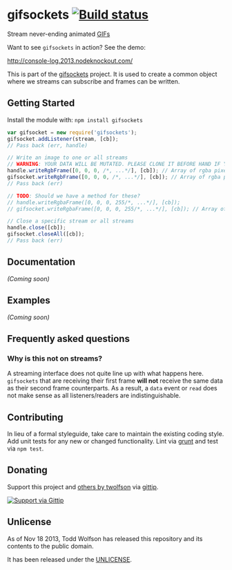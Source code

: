 # gifsockets [![Build status](https://travis-ci.org/twolfson/gifsockets.png?branch=master)](https://travis-ci.org/twolfson/gifsockets)

Stream never-ending animated [GIFs][GIF]

Want to see `gifsockets` in action? See the demo:

http://console-log.2013.nodeknockout.com/

This is part of the [gifsockets][] project. It is used to create a common object where we streams can subscribe and frames can be written.

[GIF]: http://en.wikipedia.org/wiki/Graphics_Interchange_Format
[gifsockets]: https://github.com/twolfson/gifsockets-server

## Getting Started
Install the module with: `npm install gifsockets`

```javascript
var gifsocket = new require('gifsockets');
gifsocket.addListener(stream, [cb]);
// Pass back (err, handle)

// Write an image to one or all streams
// WARNING: YOUR DATA WILL BE MUTATED. PLEASE CLONE IT BEFORE HAND IF YOU ARE WORRIED ABOUT IT.
handle.writeRgbFrame([0, 0, 0, /*, ...*/], [cb]); // Array of rgba pixels
gifsocket.writeRgbFrame([0, 0, 0, /*, ...*/], [cb]); // Array of rgba pixels
// Pass back (err)

// TODO: Should we have a method for these?
// handle.writeRgbaFrame([0, 0, 0, 255/*, ...*/], [cb]);
// gifsocket.writeRgbaFrame([0, 0, 0, 255/*, ...*/], [cb]); // Array of rgba pixels

// Close a specific stream or all streams
handle.close([cb]);
gifsocket.closeAll([cb]);
// Pass back (err)
```

## Documentation
_(Coming soon)_

## Examples
_(Coming soon)_

## Frequently asked questions
### Why is this not on streams?
A streaming interface does not quite line up with what happens here. `gifsockets` that are receiving their first frame **will not** receive the same data as their second frame counterparts. As a result, a `data` event or `read` does not make sense as all listeners/readers are indistinguishable.

## Contributing
In lieu of a formal styleguide, take care to maintain the existing coding style. Add unit tests for any new or changed functionality. Lint via [grunt](https://github.com/gruntjs/grunt) and test via `npm test`.

## Donating
Support this project and [others by twolfson][gittip] via [gittip][].

[![Support via Gittip][gittip-badge]][gittip]

[gittip-badge]: https://rawgithub.com/twolfson/gittip-badge/master/dist/gittip.png
[gittip]: https://www.gittip.com/twolfson/

## Unlicense
As of Nov 18 2013, Todd Wolfson has released this repository and its contents to the public domain.

It has been released under the [UNLICENSE][].

[UNLICENSE]: UNLICENSE
